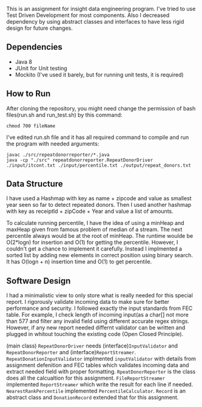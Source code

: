 This is an assignment for insight data engineering program. I've tried to use Test Driven Development for most components. Also I decreased dependency by using abstract classes and interfaces to have less rigid design for future changes.

## Dependencies
* Java 8
* JUnit for Unit testing
* Mockito (I've used it barely, but for running unit tests, it is required)

## How to Run
After cloning the repository, you might need change the permission of bash files(run.sh and run_test.sh) by this command:
```shell
chmod 700 fileName
```

I've edited run.sh file and it has all required command to compile and run the program with needed arguments:
```
javac ./src/repeatdonorreporter/*.java
java -cp "./src" repeatdonorreporter.RepeatDonorDriver ./input/itcont.txt ./input/percentile.txt ./output/repeat_donors.txt
```
## Data Structure
I have used a Hashmap with key as name + zipcode and value as smallest year seen so far to detect repeated donors. Then I used another hashmap with key as receiptId + zipCode + Year and value a list of amounts.

To calculate running percentile, I have the idea of using a minHeap and maxHeap given from famous problem of median of a stream. The next percentile always would be at the root of minHeap. The runtime woulde be O(2*logn) for insertion and O(1) for getting the percentile. However, I couldn't get a chance to implement it carefully. Instead I implmented a sorted list by adding new elements in correct position using binary search. It has O(logn + n) insertion time and O(1) to get percentile.

## Software Design
I had a minimalistic view to only store what is really needed for this special report. I rigorously validate incoming data to make sure for better performance and security. I followed exactly the input standards from FEC table. For example, I check length of incoming input(as a  char[] not more than 577 and filter any invalid field using different accurate regex strings. However, if any new report needed differnt validator can be written and plugged in whitout touching the existing code (Open Closed Principle).

(main class) ```RepeatDonorDriver``` needs (interface)```InputValidator``` and ```RepeatDonorReporter``` and (interface)```ReportStreamer```.
```RepeatDonationInputValidator``` implmented ```inputValidator``` with details from assignment defenition and FEC tables which validates incoming data and extract needed field with proper formatting.
```RpeatDonorReporter``` is the class does all the calcualtion for this assignment.
```FileReportStreamer``` implemented ```ReportStreamer``` which write the result for each line if needed.
```NearestRankPercentile``` implemented ```PercentileCalculator```.
```Record``` is an abstract class and ```DonationRecord``` extended that for this assignment.


